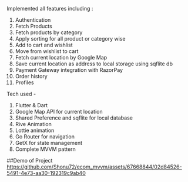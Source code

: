 Implemented all features including : 
1. Authentication 
2. Fetch Products
3. Fetch products by category
4. Apply sorting for all product or category wise
5. Add to cart and wishlist
6. Move from wishlist to cart
7. Fetch current location by Google Map 
8. Save current location as address to local storage using sqflite db
9. Payment Gateway integration with RazorPay
10. Order history 
11. Profiles

Tech used - 
1. Flutter & Dart
2. Google Map API for current location
3. Shared Preference and sqflite for local database
4. Rive Animation
5. Lottie animation 
6. Go Router for navigation
7. GetX for state management 
8. Complete MVVM pattern


##Demo of Project
https://github.com/Shonu72/ecom_mvvm/assets/67668844/02d84526-5491-4e73-aa30-192319c9ab40









